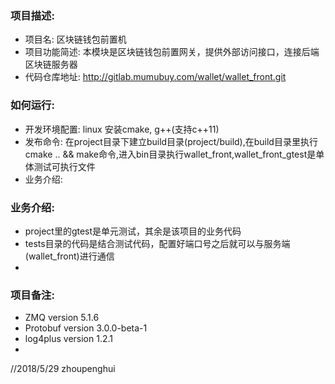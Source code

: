 ### 项目描述:<br>
* 项目名: 区块链钱包前置机<br>
* 项目功能简述: 本模块是区块链钱包前置网关，提供外部访问接口，连接后端区块链服务器<br>
* 代码仓库地址: http://gitlab.mumubuy.com/wallet/wallet_front.git<br>

### 如何运行:<br>
* 开发环境配置: linux 安装cmake, g++(支持c++11)<br>
* 发布命令: 在project目录下建立build目录(project/build),在build目录里执行cmake .. && make命令,进入bin目录执行wallet_front,wallet_front_gtest是单体测试可执行文件<br>
* 业务介绍:  <br>

### 业务介绍:<br>
* project里的gtest是单元测试，其余是该项目的业务代码<br>
* tests目录的代码是结合测试代码，配置好端口号之后就可以与服务端(wallet_front)进行通信<br>
* <br>

### 项目备注:<br>
* ZMQ      version 5.1.6<br> 
* Protobuf version 3.0.0-beta-1<br> 
* log4plus version 1.2.1<br> 
* <br>

//2018/5/29 zhoupenghui